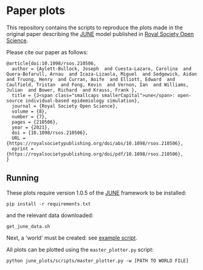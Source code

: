 # Paper plots

This repository contains the scripts to reproduce the plots made in the original paper describing the [JUNE](https://github.com/IDAS-Durham/JUNE) model published in [Royal Society Open Science](https://royalsocietypublishing.org/doi/full/10.1098/rsos.210506).

Please cite our paper as follows:

```
@article{doi:10.1098/rsos.210506,
  author = {Aylett-Bullock, Joseph  and Cuesta-Lazaro, Carolina  and Quera-Bofarull, Arnau  and Icaza-Lizaola, Miguel  and Sedgewick, Aidan  and Truong, Henry  and Curran, Aoife  and Elliott, Edward  and Caulfield, Tristan  and Fong, Kevin  and Vernon, Ian  and Williams, Julian  and Bower, Richard  and Krauss, Frank },
  title = {J<span class="smallcaps smallerCapital">une</span>: open-source individual-based epidemiology simulation},
  journal = {Royal Society Open Science},
  volume = {8},
  number = {7},
  pages = {210506},
  year = {2021},
  doi = {10.1098/rsos.210506},
  URL = {https://royalsocietypublishing.org/doi/abs/10.1098/rsos.210506},
  eprint = {https://royalsocietypublishing.org/doi/pdf/10.1098/rsos.210506},
}

```

## Running

These plots require version 1.0.5 of the [JUNE](https://github.com/IDAS-Durham/JUNE) framework to be installed:

```
pip install -r requirements.txt
```

and the relevant data downloaded:

```
get_june_data.sh
```

Next, a 'world' must be created: see [example script](https://github.com/IDAS-Durham/JUNE/blob/master/example_scripts/create_world.py).

All plots can be plotted using the `master_plotter.py` script:

```
python june_plots/scripts/master_plotter.py -w [PATH TO WORLD FILE]
```